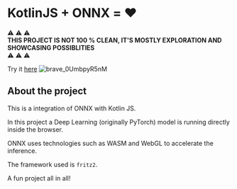 # KotlinJS + ONNX = ❤️

⚠️ ⚠️ ⚠️  
**THIS PROJECT IS NOT 100 % CLEAN, IT'S MOSTLY EXPLORATION AND SHOWCASING POSSIBLITIES**  
⚠️ ⚠️ ⚠️

Try it [here](https://photo-fritz2.pages.dev/)
![brave_0UmbpyR5nM](https://user-images.githubusercontent.com/7490199/151235880-2546faa6-5798-48b4-84b9-db71c20808d8.gif)

## About the project

This is a integration of ONNX with Kotlin JS.

In this project a Deep Learning (originally PyTorch) model is running 
directly inside the browser.

ONNX uses technologies such as WASM and WebGL to accelerate the inference.

The framework used is `fritz2`.


A fun project all in all!
